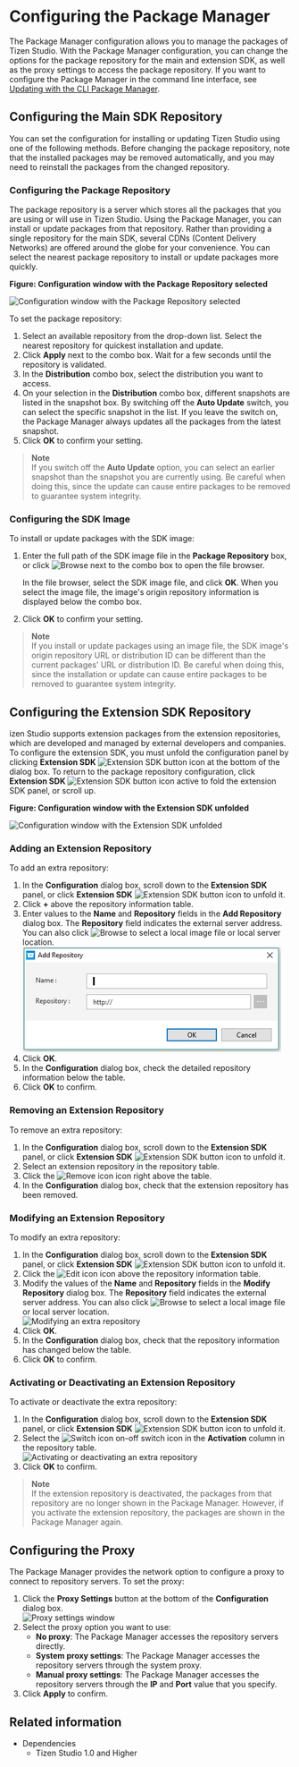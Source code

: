 # Configuring the Package Manager

The Package Manager configuration allows you to manage the packages of  Tizen Studio. With the Package Manager configuration, you can change the options for the package repository for the main and extension SDK, as well as the proxy settings to access the package repository. If you want to configure the Package Manager in the command line interface, see [Updating with the CLI Package Manager](update-sdk.md#updating-with-the-cli-package-manager).

## Configuring the Main SDK Repository

You can set the configuration for installing or updating Tizen Studio using one of the following methods. Before changing the package repository, note that the installed packages may be removed automatically, and you may need to reinstall the packages from the changed repository.

### Configuring the Package Repository

The package repository is a server which stores all the packages that you are using or will use in Tizen Studio. Using the Package Manager, you can install or update packages from that repository. Rather than providing a single repository for the main SDK, several CDNs (Content Delivery Networks) are offered around the globe for your convenience. You can select the nearest package repository to install or update packages more quickly.

**Figure: Configuration window with the Package Repository selected**

![Configuration window with the Package Repository selected](./media/advanced_conf_server.png)

To set the package repository:

1. Select an available repository from the drop-down list. Select the nearest repository for quickest installation and update.
2. Click **Apply** next to the combo box. Wait for a few seconds until the repository is validated.
3. In the **Distribution** combo box, select the distribution you want to access.
4. On your selection in the **Distribution** combo box, different snapshots are listed in the snapshot box. By switching off the **Auto Update** switch, you can select the specific snapshot in the list. If you leave the switch on, the Package Manager always updates all the packages from the latest snapshot.
5. Click **OK** to confirm your setting.

> **Note**  
> If you switch off the **Auto Update** option, you can select an earlier snapshot than the snapshot you are currently using. Be careful when doing this, since the update can cause entire packages to be removed to guarantee system integrity.

### Configuring the SDK Image

To install or update packages with the SDK image:

1. Enter the full path of the SDK image file in the **Package Repository** box, or click ![Browse](./media/advanced_conf_browse.png) next to the combo box to open the file browser.

   In the file browser, select the SDK image file, and click **OK**. When you select the image file, the image's origin repository information is displayed below the combo box.
2. Click **OK** to confirm your setting.

> **Note**  
> If you install or update packages using an image file, the SDK image's origin repository URL or distribution ID can be different than the current packages' URL or distribution ID. Be careful when doing this, since the installation or update can cause entire packages to be removed to guarantee system integrity.

## Configuring the Extension SDK Repository

izen Studio supports extension packages from the extension repositories, which are developed and managed by external developers and companies. To configure the extension SDK, you must unfold the configuration panel by clicking **Extension SDK** ![Extension SDK button icon](./media/advanced_conf_icon_extension.png) at the bottom of the dialog box. To return to the package repository configuration, click **Extension SDK** ![Extension SDK button icon active](./media/advanced_conf_icon_extension_active.png) to fold the extension SDK panel, or scroll up.

**Figure: Configuration window with the Extension SDK unfolded**

![Configuration window with the Extension SDK unfolded](./media/advanced_conf_extension.png)

### Adding an Extension Repository

To add an extra repository:

1. In the **Configuration** dialog box, scroll down to the **Extension SDK** panel, or click **Extension SDK** ![Extension SDK button icon](./media/advanced_conf_icon_extension.png) to unfold it.
2. Click **+** above the repository information table.
3. Enter values to the **Name** and **Repository** fields in the **Add Repository** dialog box. The **Repository** field indicates the external server address. You can also click ![Browse](./media/advanced_conf_browse.png) to select a local image file or local server location.  
![Adding an extra repository](./media/advanced_conf_add_extra.png)
4. Click **OK**.
5. In the **Configuration** dialog box, check the detailed repository information below the table.
6. Click **OK** to confirm.

### Removing an Extension Repository

To remove an extra repository:

1. In the **Configuration** dialog box, scroll down to the **Extension SDK** panel, or click **Extension SDK** ![Extension SDK button icon](./media/advanced_conf_icon_extension.png) to unfold it.
2. Select an extension repository in the repository table.
3. Click the ![Remove icon](./media/advanced_conf_icon_remove.png) icon right above the table.
4. In the **Configuration** dialog box, check that the extension repository has been removed.

### Modifying an Extension Repository

To modify an extra repository:

1. In the **Configuration** dialog box, scroll down to the **Extension SDK** panel, or click **Extension SDK** ![Extension SDK button icon](./media/advanced_conf_icon_extension.png) to unfold it.
2. Click the ![Edit icon](./media/advanced_conf_icon_edit.png) icon above the repository information table.
3. Modify the values of the **Name** and **Repository** fields in the **Modify Repository** dialog box. The **Repository** field indicates the external server address. You can also click ![Browse](./media/advanced_conf_browse.png) to select a local image file or local server location.  
![Modifying an extra repository](./media/advanced_conf_edit_extra.png)
4. Click **OK**.
5. In the **Configuration** dialog box, check that the repository information has changed below the table.
6. Click **OK** to confirm.

### Activating or Deactivating an Extension Repository

To activate or deactivate the extra repository:

1. In the **Configuration** dialog box, scroll down to the **Extension SDK** panel, or click **Extension SDK** ![Extension SDK button icon](./media/advanced_conf_icon_extension.png) to unfold it.
2. Select the ![Switch icon](./media/advanced_conf_icon_switch.png) on-off switch icon in the **Activation** column in the repository table.  
![Activating or deactivating an extra repository](./media/advanced_conf_activate_extra.png)
3. Click **OK** to confirm.

> **Note**  
> If the extension repository is deactivated, the packages from that repository are no longer shown in the Package Manager. However, if you activate the extension repository, the packages are shown in the Package Manager again.

## Configuring the Proxy

The Package Manager provides the network option to configure a proxy to connect to repository servers. To set the proxy:

1. Click the **Proxy Settings** button at the bottom of the **Configuration** dialog box.  
![Proxy settings window](./media/advanced_conf_proxy.png)
2. Select the proxy option you want to use:
   - **No proxy**: The Package Manager accesses the repository servers directly.
   - **System proxy settings**: The Package Manager accesses the repository servers through the system proxy.
   - **Manual proxy settings**: The Package Manager accesses the repository servers through the **IP** and **Port** value that you specify.
3. Click **Apply** to confirm.


## Related information
* Dependencies
  - Tizen Studio 1.0 and Higher
